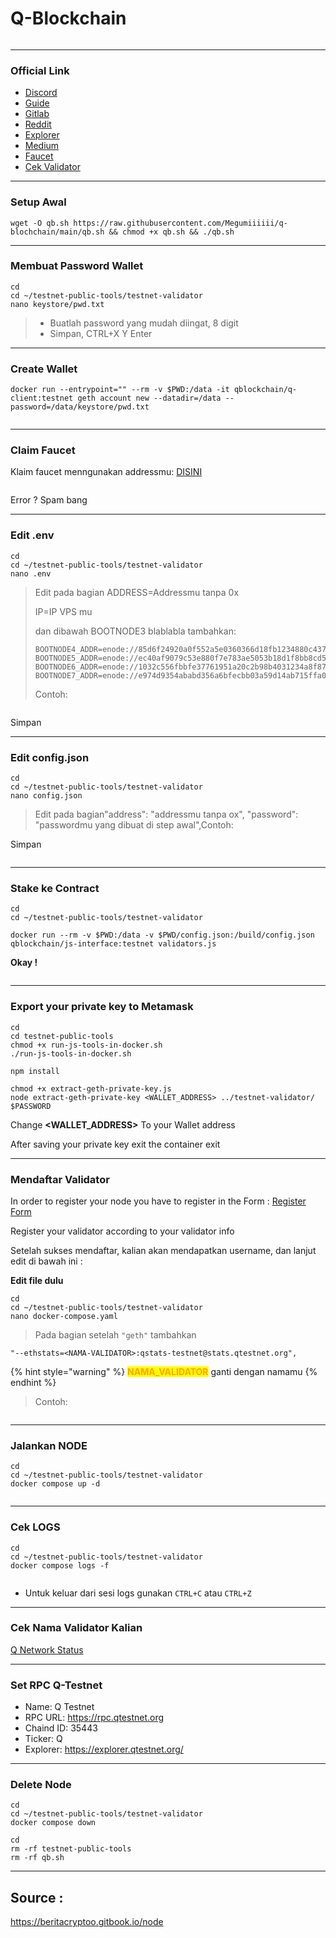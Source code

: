 # Q-Blockchain

<p align="center"><img src="https://580801350-files.gitbook.io/~/files/v0/b/gitbook-x-prod.appspot.com/o/spaces%2FyjqqGlG6vZEVZjseIV1U%2Fuploads%2FrZRFGN2QiovDTgE9l85j%2Flogo.898c322b.png?alt=media&#x26;token=3a47114a-7e70-4728-b6a1-cd87d775feb9" alt=""></p>

_____________


### Official Link <a href="#official-link" id="official-link"></a>

* ​[Discord](https://discord.gg/BwVVzpBkAD)​
* ​[Guide](https://docs.qtestnet.org/how-to-setup-validator/)​
* ​[Gitlab](https://gitlab.com/q-dev)​
* ​[Reddit](https://www.reddit.com/r/QBlockchain/)​
* ​[Explorer](https://explorer.qtestnet.org/)​
* ​[Medium](https://medium.com/q-blockchain)​
* ​[Faucet](https://faucet.qtestnet.org/)​
* ​[Cek Validator](https://stats.qtestnet.org/)​

_____________


### Setup Awal <a href="#setup-awal" id="setup-awal"></a>

```
wget -O qb.sh https://raw.githubusercontent.com/Megumiiiiii/q-blochchain/main/qb.sh && chmod +x qb.sh && ./qb.sh
```
_____________


### Membuat Password Wallet <a href="#membuat-password-wallet" id="membuat-password-wallet"></a>

```
cd
cd ~/testnet-public-tools/testnet-validator
nano keystore/pwd.txt
```

> * Buatlah password yang mudah diingat, 8 digit
> * Simpan, CTRL+X Y Enter

_____________


### Create Wallet <a href="#create-wallet" id="create-wallet"></a>

```
docker run --entrypoint="" --rm -v $PWD:/data -it qblockchain/q-client:testnet geth account new --datadir=/data --password=/data/keystore/pwd.txt
```

<figure><img src="https://580801350-files.gitbook.io/~/files/v0/b/gitbook-x-prod.appspot.com/o/spaces%2FyjqqGlG6vZEVZjseIV1U%2Fuploads%2FxtMzhzWyqteU5sr4utgl%2FScreenshot_1.png?alt=media&#x26;token=214e86ec-3c8c-4219-9f1a-5d569d9f3c9a" alt=""><figcaption></figcaption></figure>

_____________


### Claim Faucet <a href="#claim-faucet" id="claim-faucet"></a>

Klaim faucet menngunakan addressmu: [DISINI](https://faucet.qtestnet.org/)​

<figure><img src="https://580801350-files.gitbook.io/~/files/v0/b/gitbook-x-prod.appspot.com/o/spaces%2FyjqqGlG6vZEVZjseIV1U%2Fuploads%2FvQKStaT0SRuLqpZTXxCg%2FScreenshot_3.png?alt=media&#x26;token=10fa6577-5745-4358-a16f-d8051191ba0f" alt=""><figcaption></figcaption></figure>

Error ? Spam bang

_____________


### Edit .env <a href="#edit-.env" id="edit-.env"></a>
```
cd
cd ~/testnet-public-tools/testnet-validator
nano .env
```
> Edit pada bagian ADDRESS=Addressmu tanpa 0x&#x20;
>
> IP=IP VPS mu
>
> dan dibawah BOOTNODE3 blablabla tambahkan:
>
> ```
> BOOTNODE4_ADDR=enode://85d6f24920a0f552a5e0360366d18fb1234880c4370f257abc09e8ec762173fb3c4b1b14a7af9a23a8c31751b3ba2905d6a98fb436dfe3092644527a89046977@3.68.108.12:30303
> BOOTNODE5_ADDR=enode://ec40af9079c53e880f7e783ae5053b18d1f8bb8cd55b2dfbbfa3b7e1f5256c724ef7e22f23f785c2f119fbb7930769540e3c01c711c6ae26c83690b941a4886c@85.215.92.83:30303
> BOOTNODE6_ADDR=enode://1032c556fbbfe37761951a20c2b98b4031234a8f871cc79dd8ff612a3e0436afe3458b325d2f25617b62134cfc8a8a4885e80c9760ecb4bb7c8deaee67a098ae@95.217.169.172:30303
> BOOTNODE7_ADDR=enode://e974d9354ababd356a6bfecbb03a59d14ab715ffa02d431c6accfc5de250e9c8c345817bd5687c119a04df78f1a4673e97877ea5775fa84270d311dac4a2eca7@128.199.213.70:30313
> ```
>
> Contoh:

<figure><img src="https://580801350-files.gitbook.io/~/files/v0/b/gitbook-x-prod.appspot.com/o/spaces%2FyjqqGlG6vZEVZjseIV1U%2Fuploads%2FkVPTziNWXkIbSME9kOuK%2FScreenshot_4.png?alt=media&#x26;token=25fd2f6b-a0dd-47e2-9075-7e27326bb5fa" alt=""><figcaption></figcaption></figure>

Simpan

_____________


### Edit config.json <a href="#edit-config.json" id="edit-config.json"></a>

```
cd
cd ~/testnet-public-tools/testnet-validator
nano config.json
```

> Edit pada bagian"address": "addressmu tanpa ox", "password": "passwordmu yang dibuat di step awal",Contoh:

Simpan

<figure><img src="https://580801350-files.gitbook.io/~/files/v0/b/gitbook-x-prod.appspot.com/o/spaces%2FyjqqGlG6vZEVZjseIV1U%2Fuploads%2FRY5MOGgYwVS2POnor2sI%2FScreenshot_5.png?alt=media&#x26;token=6690d9df-b354-41ed-b91e-ad4fd7a888f9" alt=""><figcaption></figcaption></figure>

_____________


### Stake ke Contract <a href="#stake-ke-contract" id="stake-ke-contract"></a>

```
cd
cd ~/testnet-public-tools/testnet-validator
```
```
docker run --rm -v $PWD:/data -v $PWD/config.json:/build/config.json qblockchain/js-interface:testnet validators.js
```

**Okay !**

<figure><img src="https://580801350-files.gitbook.io/~/files/v0/b/gitbook-x-prod.appspot.com/o/spaces%2FyjqqGlG6vZEVZjseIV1U%2Fuploads%2Fm1m9bQOIH0G3TCr77hOp%2FScreenshot_6.png?alt=media&#x26;token=8b26db7a-d16c-4300-bd39-a296152a8c35" alt=""><figcaption></figcaption></figure>

_____________


### Export your private key to Metamask
```
cd
cd testnet-public-tools
chmod +x run-js-tools-in-docker.sh
./run-js-tools-in-docker.sh
```
```
npm install
```
```
chmod +x extract-geth-private-key.js
node extract-geth-private-key <WALLET_ADDRESS> ../testnet-validator/ $PASSWORD
```

Change **<WALLET_ADDRESS>** To your Wallet address

After saving your private key exit the container exit

_____________


### Mendaftar  Validator
In order to register your node you have to register in the Form : [Register Form](https://itn.qdev.li/)

Register your validator according to your validator info

Setelah sukses mendaftar, kalian akan mendapatkan username, dan lanjut edit di bawah ini :

**Edit file dulu**

```
cd
cd ~/testnet-public-tools/testnet-validator
nano docker-compose.yaml
```

> Pada bagian setelah `"geth"` tambahkan

```
"--ethstats=<NAMA-VALIDATOR>:qstats-testnet@stats.qtestnet.org",​
```

{% hint style="warning" %}
<mark style="color:orange;">**NAMA\_VALIDATOR**</mark> ganti dengan namamu
{% endhint %}



> Contoh:

<figure><img src=".gitbook/assets/344_2.png" alt=""><figcaption></figcaption></figure>

_____________

### Jalankan NODE <a href="#jalankan-node" id="jalankan-node"></a>

```
cd
cd ~/testnet-public-tools/testnet-validator
docker compose up -d
```

<figure><img src="https://580801350-files.gitbook.io/~/files/v0/b/gitbook-x-prod.appspot.com/o/spaces%2FyjqqGlG6vZEVZjseIV1U%2Fuploads%2FvW2zc0gkbpbKts26ddRx%2FScreenshot_12.png?alt=media&#x26;token=6f87d9d7-758a-4b6d-98db-439f8c65af96" alt=""><figcaption></figcaption></figure>

_____________


### Cek LOGS <a href="#cek-logs" id="cek-logs"></a>

```
cd
cd ~/testnet-public-tools/testnet-validator
docker compose logs -f
```

<figure><img src="https://580801350-files.gitbook.io/~/files/v0/b/gitbook-x-prod.appspot.com/o/spaces%2FyjqqGlG6vZEVZjseIV1U%2Fuploads%2F8cbem56BfMlHTa3qmTIx%2FScreenshot_13.png?alt=media&#x26;token=28d40140-e1bc-494b-85d1-a2369a67d1d6" alt=""><figcaption></figcaption></figure>

* Untuk keluar dari sesi logs gunakan `CTRL+C` atau `CTRL+Z`

_____________


### Cek Nama Validator Kalian <a href="#cek-nama-validator-kalian" id="cek-nama-validator-kalian"></a>

[Q Network Status](https://stats.qtestnet.org/)

_____________


### Set RPC Q-Testnet
- Name: Q Testnet
- RPC URL: https://rpc.qtestnet.org
- Chaind ID: 35443
- Ticker: Q
- Explorer: https://explorer.qtestnet.org/

_____________

### Delete Node
```
cd
cd ~/testnet-public-tools/testnet-validator
docker compose down
```
```
cd
rm -rf testnet-public-tools
rm -rf qb.sh
```

_____________


## Source :
https://beritacryptoo.gitbook.io/node
